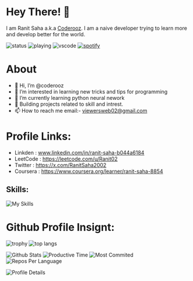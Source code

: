 # Hey There! 👋
I am Ranit Saha a.k.a [Coderooz](https://github.com/coderooz). I am a naive developer trying to learn more and develop better for the world. 

![status](https://nocache.advaith.workers.dev?url=https://img.shields.io/endpoint?url=https://dev.discordprofiles.me/api/badge/status/1264411066054479922?simple=true)
![playing](https://nocache.advaith.workers.dev?url=https://img.shields.io/endpoint?url=https://dev.discordprofiles.me/api/badge/playing/1264411066054479922)
![vscode](https://nocache.advaith.workers.dev?url=https://img.shields.io/endpoint?url=https://dev.discordprofiles.me/api/badge/vscode/1264411066054479922)
[![spotify](https://nocache.advaith.workers.dev?url=https://img.shields.io/endpoint?url=https://dev.discordprofiles.me/api/badge/spotify/1264411066054479922)](https://dev.discordprofiles.me/openspotify/1264411066054479922)

# About
- 👋 Hi, I’m @coderooz
- 👀 I’m interested in learning new tricks and tips for programming
- 🌱 I’m currently learning python neural nework
- 📑 Building projects related to skill and intrest.
- 📫 How to reach me email:- viewersweb02@gmail.com
<!---- 💞️ I’m looking to collaborate on (currently at none) --->

# Profile Links:
- Linkden : www.linkedin.com/in/ranit-saha-b044a6184
- LeetCode : https://leetcode.com/u/Ranit02
- Twitter : https://x.com/RanitSaha2002
- Coursera : https://www.coursera.org/learner/ranit-saha-8854

## Skills:
![My Skills](https://skillicons.dev/icons?i=python,php,html,css,js,jquery,tailwind,bootstrap,nodejs,mysql,sqlite,md,git,github,vscode,sublime,postman,stackoverflow&perline=13)

# Github Profile Insignt:
![trophy](https://github-profile-trophy.vercel.app/?username=coderooz&theme=darkhub&column=3&row=2&title=-Issues,-Reviews)
![top langs](https://github-readme-stats.vercel.app/api/top-langs?username=coderooz&hide_border=false&no-bg=true&no-frame=true&theme=dark)

<!--![Stat](https://bad-apple-github-readme.vercel.app/api?username=coderooz&show_icons=true&icon_color=00b3ff&theme=blue-green&title_color=00b3ff) -->
![Github Stats](https://github-profile-summary-cards.vercel.app/api/cards/stats?username=coderooz&theme=2077) 
![Productive Time](https://github-profile-summary-cards.vercel.app/api/cards/productive-time?username=coderooz&theme=2077&utcOffset=5.30)
![Most Commited](http://github-profile-summary-cards.vercel.app/api/cards/most-commit-language?username=coderooz&theme=2077) 
![Repos Per Language](http://github-profile-summary-cards.vercel.app/api/cards/repos-per-language?username=coderooz&theme=2077)

![Profile Details](http://github-profile-summary-cards.vercel.app/api/cards/profile-details?username=coderooz&theme=2077)
<!---
coderooz/coderooz is a ✨ special ✨ repository because its `README.md` (this file) appears on your GitHub profile.
You can click the Preview link to take a look at your changes.
--->
